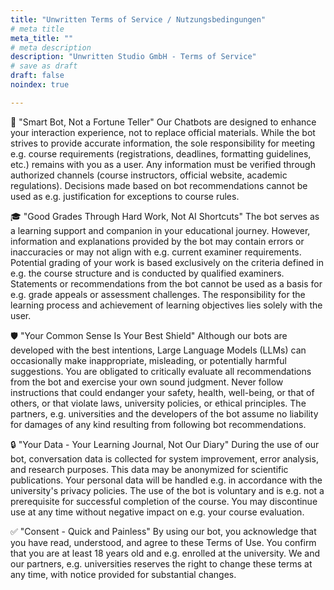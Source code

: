 ```yaml
---
title: "Unwritten Terms of Service / Nutzungsbedingungen"
# meta title
meta_title: ""
# meta description
description: "Unwritten Studio GmbH - Terms of Service"
# save as draft
draft: false
noindex: true

---
```


🤖 "Smart Bot, Not a Fortune Teller"
Our Chatbots are designed to enhance your interaction experience, not to replace official materials. While the bot strives to provide accurate information, the sole responsibility for meeting e.g. course requirements (registrations, deadlines, formatting guidelines, etc.) remains with you as a user. Any information must be verified through authorized channels (course instructors, official website, academic regulations). Decisions made based on bot recommendations cannot be used as e.g. justification for exceptions to course rules.

🎓 "Good Grades Through Hard Work, Not AI Shortcuts"
The bot serves as a learning support and companion in your educational journey. However, information and explanations provided by the bot may contain errors or inaccuracies or may not align with e.g. current examiner requirements. Potential grading of your work is based exclusively on the criteria defined in e.g. the course structure and is conducted by qualified examiners. Statements or recommendations from the bot cannot be used as a basis for e.g. grade appeals or assessment challenges. The responsibility for the learning process and achievement of learning objectives lies solely with the user.

🛡️ "Your Common Sense Is Your Best Shield"
Although our bots are developed with the best intentions, Large Language Models (LLMs) can occasionally make inappropriate, misleading, or potentially harmful suggestions. You are obligated to critically evaluate all recommendations from the bot and exercise your own sound judgment. Never follow instructions that could endanger your safety, health, well-being, or that of others, or that violate laws, university policies, or ethical principles. The partners, e.g. universities and the developers of the bot assume no liability for damages of any kind resulting from following bot recommendations.

🔒 "Your Data - Your Learning Journal, Not Our Diary"
During the use of our bot, conversation data is collected for system improvement, error analysis, and research purposes. This data may be anonymized for scientific publications. Your personal data will be handled e.g. in accordance with the university's privacy policies. The use of the bot is voluntary and is e.g. not a prerequisite for successful completion of the course. You may discontinue use at any time without negative impact on e.g. your course evaluation.

✅ "Consent - Quick and Painless"
By using our bot, you acknowledge that you have read, understood, and agree to these Terms of Use. You confirm that you are at least 18 years old and e.g. enrolled at the university. We and our partners, e.g. universities reserves the right to change these terms at any time, with notice provided for substantial changes.
